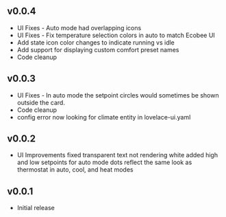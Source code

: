 ## v0.0.4
- UI Fixes - Auto mode had overlapping icons
- UI Fixes - Fix temperature selection colors in auto to match Ecobee UI
- Add state icon color changes to indicate running vs idle
- Add support for displaying custom comfort preset names
- Code cleanup

## v0.0.3
- UI Fixes - In auto mode the setpoint circles would sometimes be shown outside the card.
- Code cleanup
- config error now looking for climate entity in lovelace-ui.yaml

## v0.0.2
- UI Improvements
fixed transparent text not rendering white
added high and low setpoints for auto mode
dots reflect the same look as thermostat in auto, cool, and heat modes

## v0.0.1
- Initial release
